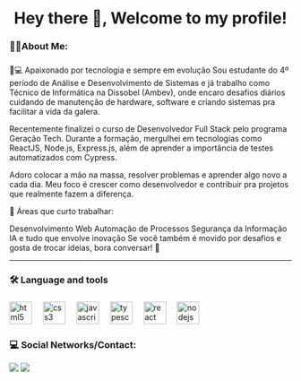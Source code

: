 <h1 align="center">Hey there 👋, Welcome to my profile!</h1>

###
  <h3 align="left">👩‍💻About Me:</h3>


###

<p align="left">📍💻 Apaixonado por tecnologia e sempre em evolução
Sou estudante do 4º período de Análise e Desenvolvimento de Sistemas e já trabalho como Técnico de Informática na Dissobel (Ambev), onde encaro desafios diários cuidando de manutenção de hardware, software e criando sistemas pra facilitar a vida da galera.

Recentemente finalizei o curso de Desenvolvedor Full Stack pelo programa Geração Tech. Durante a formação, mergulhei em tecnologias como ReactJS, Node.js, Express.js, além de aprender a importância de testes automatizados com Cypress.

Adoro colocar a mão na massa, resolver problemas e aprender algo novo a cada dia. Meu foco é crescer como desenvolvedor e contribuir pra projetos que realmente fazem a diferença.

🚀 Áreas que curto trabalhar:

Desenvolvimento Web
Automação de Processos
Segurança da Informação
IA e tudo que envolve inovação
Se você também é movido por desafios e gosta de trocar ideias, bora conversar! 👊</p>
<hr>

<h3 align="left">🛠 Language and tools</h3>

###

<div align="left">
  <img src="https://cdn.jsdelivr.net/gh/devicons/devicon/icons/html5/html5-original.svg" height="40" alt="html5 logo"  />
  <img width="12" />
  <img src="https://cdn.jsdelivr.net/gh/devicons/devicon/icons/css3/css3-original.svg" height="40" alt="css3 logo"  />
  <img width="12" />
  <img src="https://cdn.jsdelivr.net/gh/devicons/devicon/icons/javascript/javascript-original.svg" height="40" alt="javascript logo"  />
  <img width="12" />
  <img src="https://cdn.jsdelivr.net/gh/devicons/devicon/icons/typescript/typescript-original.svg" height="40" alt="typescript logo"  />
  <img width="12" />
  <img src="https://cdn.jsdelivr.net/gh/devicons/devicon/icons/react/react-original.svg" height="40" alt="react logo"  />
  <img width="12" />
  <img src="https://cdn.jsdelivr.net/gh/devicons/devicon@latest/icons/nodejs/nodejs-original.svg" height="40" alt="nodejs logo"/>
  <img width="12" />        
          
</div>

###
<h3 align="left">💻 Social Networks/Contact:</h3>
<div>
  <a href = "mailto:victorportela@gmail.com"><img src="https://img.shields.io/badge/Microsoft_Outlook-0078D4?style=for-the-badge&logo=microsoft-outlook&logoColor=white" target="_blank"></a>
  <a href="https://www.linkedin.com/in/victorportelav" target="_blank"><img src="https://img.shields.io/badge/-LinkedIn-%230077B5?style=for-the-badge&logo=linkedin&logoColor=white" target="_blank"></a> 
</div>
